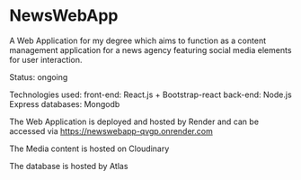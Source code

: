 # NewsWebApp

A Web Application for my degree which aims to function as a content management application for a news agency featuring social media elements for user interaction.

Status: ongoing

Technologies used:
front-end: React.js + Bootstrap-react
back-end: Node.js Express
databases: Mongodb

The Web Application is deployed and hosted by Render and can be accessed via https://newswebapp-qvgp.onrender.com

The Media content is hosted on Cloudinary

The database is hosted by Atlas

